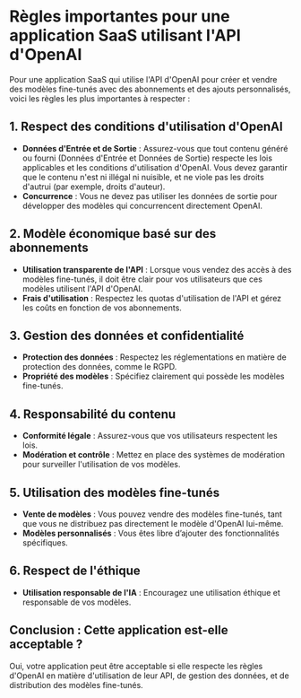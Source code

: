 # Règles importantes pour une application SaaS utilisant l'API d'OpenAI

Pour une application SaaS qui utilise l'API d'OpenAI pour créer et vendre des modèles fine-tunés avec des abonnements et des ajouts personnalisés, voici les règles les plus importantes à respecter :

## 1. Respect des conditions d'utilisation d'OpenAI
- **Données d'Entrée et de Sortie** : Assurez-vous que tout contenu généré ou fourni (Données d'Entrée et Données de Sortie) respecte les lois applicables et les conditions d'utilisation d'OpenAI. Vous devez garantir que le contenu n'est ni illégal ni nuisible, et ne viole pas les droits d'autrui (par exemple, droits d'auteur).
- **Concurrence** : Vous ne devez pas utiliser les données de sortie pour développer des modèles qui concurrencent directement OpenAI.

## 2. Modèle économique basé sur des abonnements
- **Utilisation transparente de l'API** : Lorsque vous vendez des accès à des modèles fine-tunés, il doit être clair pour vos utilisateurs que ces modèles utilisent l'API d'OpenAI.
- **Frais d'utilisation** : Respectez les quotas d'utilisation de l'API et gérez les coûts en fonction de vos abonnements.

## 3. Gestion des données et confidentialité
- **Protection des données** : Respectez les réglementations en matière de protection des données, comme le RGPD.
- **Propriété des modèles** : Spécifiez clairement qui possède les modèles fine-tunés.

## 4. Responsabilité du contenu
- **Conformité légale** : Assurez-vous que vos utilisateurs respectent les lois.
- **Modération et contrôle** : Mettez en place des systèmes de modération pour surveiller l'utilisation de vos modèles.

## 5. Utilisation des modèles fine-tunés
- **Vente de modèles** : Vous pouvez vendre des modèles fine-tunés, tant que vous ne distribuez pas directement le modèle d'OpenAI lui-même.
- **Modèles personnalisés** : Vous êtes libre d’ajouter des fonctionnalités spécifiques.

## 6. Respect de l'éthique
- **Utilisation responsable de l'IA** : Encouragez une utilisation éthique et responsable de vos modèles.

## Conclusion : Cette application est-elle acceptable ?
Oui, votre application peut être acceptable si elle respecte les règles d'OpenAI en matière d'utilisation de leur API, de gestion des données, et de distribution des modèles fine-tunés.
